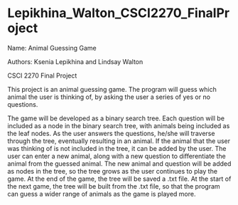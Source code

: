 # Lepikhina_Walton_CSCI2270_FinalProject

Name: Animal Guessing Game

Authors: Ksenia Lepikhina and Lindsay Walton

CSCI 2270 Final Project

This project is an animal guessing game. The program will guess which
animal the user is thinking of, by asking the user a series of yes or no
questions. 

The game will be developed as a binary search tree. Each question will be
included as a node in the binary search tree, with animals being included 
as the leaf nodes. As the user answers the questions, he/she will traverse 
through the tree, eventually resulting in an animal. If the animal that the
user was thinking of is not included in the tree, it can be added by the user.
The user can enter a new animal, along with a new question to differentiate 
the animal from the guessed animal. The new animal and question will be
added as nodes in the tree, so the tree grows as the user continues to play
the game. At the end of the game, the tree will be saved a .txt file. At the
start of the next game, the tree will be built from the .txt file, so that 
the program can guess a wider range of animals as the game is played more.
